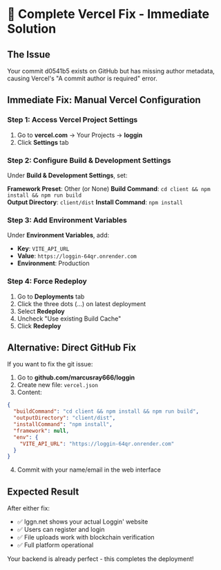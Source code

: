 # 🚀 Complete Vercel Fix - Immediate Solution

## The Issue
Your commit d0541b5 exists on GitHub but has missing author metadata, causing Vercel's "A commit author is required" error.

## Immediate Fix: Manual Vercel Configuration

### Step 1: Access Vercel Project Settings
1. Go to **vercel.com** → Your Projects → **loggin**
2. Click **Settings** tab

### Step 2: Configure Build & Development Settings
Under **Build & Development Settings**, set:

**Framework Preset**: Other (or None)
**Build Command**: `cd client && npm install && npm run build`  
**Output Directory**: `client/dist`
**Install Command**: `npm install`

### Step 3: Add Environment Variables
Under **Environment Variables**, add:
- **Key**: `VITE_API_URL`
- **Value**: `https://loggin-64qr.onrender.com`
- **Environment**: Production

### Step 4: Force Redeploy
1. Go to **Deployments** tab
2. Click the three dots (...) on latest deployment
3. Select **Redeploy**
4. Uncheck "Use existing Build Cache"
5. Click **Redeploy**

## Alternative: Direct GitHub Fix
If you want to fix the git issue:
1. Go to **github.com/marcusray666/loggin**
2. Create new file: `vercel.json`
3. Content:
```json
{
  "buildCommand": "cd client && npm install && npm run build",
  "outputDirectory": "client/dist", 
  "installCommand": "npm install",
  "framework": null,
  "env": {
    "VITE_API_URL": "https://loggin-64qr.onrender.com"
  }
}
```
4. Commit with your name/email in the web interface

## Expected Result
After either fix:
- ✅ lggn.net shows your actual Loggin' website
- ✅ Users can register and login
- ✅ File uploads work with blockchain verification
- ✅ Full platform operational

Your backend is already perfect - this completes the deployment!